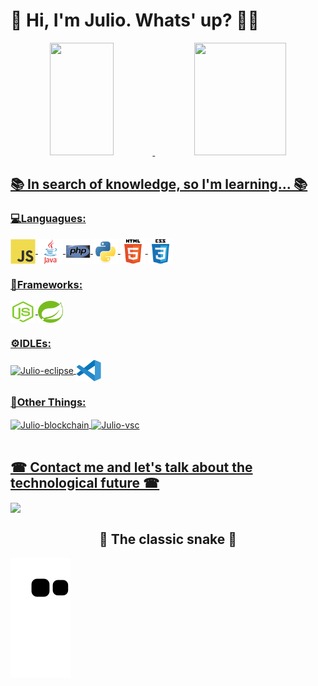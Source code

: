 # 🤖 Hi, I'm Julio. Whats' up? 👋🤖
<div align="center">
  <a href="https://github.com/JulioCesarLB">
  <img height="180em" width="45%" src="https://github-readme-stats.vercel.app/api?username=JulioCesarLB&show_icons=true&theme=tokyonight&include_all_commits=true&count_private=true"/>
  <img height="180em" width="54%" src="https://github-readme-stats.vercel.app/api/top-langs/?username=JulioCesarLB&layout=compact&langs_count=7&theme=tokyonight"/>
</div>
  
## 📚 In search of knowledge, so I'm learning... 📚
 
### 💻Languagues:
<div style="display: inline_block">
 
  <img align="center" alt="Julio-Js" height="40" width="40" src="https://github.com/devicons/devicon/blob/master/icons/javascript/javascript-original.svg">
  <img align="center" alt="Julio-Java" height="40" width="40" src="https://github.com/devicons/devicon/blob/master/icons/java/java-original-wordmark.svg">
  <img align="center" alt="Julio-php" height="40" width="40" src="https://raw.githubusercontent.com/devicons/devicon/master/icons/php/php-original.svg">
  <img align="center" alt="Julio-Python" height="40" width="40" src="https://raw.githubusercontent.com/devicons/devicon/master/icons/python/python-original.svg">
  <img align="center" alt="Julio-HTML" height="40" width="40" src="https://github.com/devicons/devicon/blob/master/icons/html5/html5-original-wordmark.svg">
  <img align="center" alt="Julio-CSS" height="40" width="40" src="https://github.com/devicons/devicon/blob/master/icons/css3/css3-original-wordmark.svg">
</div>
 
### 🧩Frameworks:
<div style="display: inline_block">
  <img align="center" alt="Julio-Node" height="35" width="40" src="https://raw.githubusercontent.com/devicons/devicon/1119b9f84c0290e0f0b38982099a2bd027a48bf1/icons/nodejs/nodejs-original.svg">
  <img align="center" alt="Julio-Spring" height="35" width="40" src="https://raw.githubusercontent.com/devicons/devicon/1119b9f84c0290e0f0b38982099a2bd027a48bf1/icons/spring/spring-original.svg">
</div>
 
### ⚙IDLEs:
<div style="display: inline_block">
  <img align="center" alt="Julio-eclipse" height="35" width="40" src="https://img.utdstc.com/icon/3c7/fcf/3c7fcf4930fa9402c22cee35e03fe9fcf9e8e47c9381d6b9e6922d71ee2e067a:200">
  <img align="center" alt="Julio-vsc" height="35" width="40" src="https://raw.githubusercontent.com/devicons/devicon/1119b9f84c0290e0f0b38982099a2bd027a48bf1/icons/vscode/vscode-original.svg">
</div>
 
### 📌Other Things:
<div style="display: inline_block">
  <img align="center" alt="Julio-blockchain" height="35" width="80" src="https://img.shields.io/badge/-Blockchain-yellow">
  <img align="center" alt="Julio-vsc" height="35" width="120" src="https://img.shields.io/badge/-User%20Experience-blueviolet">
</div>
<br>

## ☎ Contact me and let's talk about the technological future ☎
  
<a href="https://www.linkedin.com/in/juliocesarlb" target="_blank"><img align="center" src="https://img.shields.io/badge/-LinkedIn-%230077B5?style=for-the-badge&logo=linkedin&logoColor=white" target="_blank"></a> 
 
<h2 align="center">🐍 The classic snake 🐍</h2>
  
![Snake animation](https://github.com/JulioCesarLB/JulioCesarLB/blob/output/github-contribution-grid-snake.svg)
 

<!--
 some ideas to get you started:

- 🔭 I’m currently working on ...
- 🌱 I’m currently learning ...
- 👯 I’m looking to collaborate on ...
- 🤔 I’m looking for help with ...
- 💬 Ask me about ...
- 📫 How to reach me: ...
- 😄 Pronouns: ...
- ⚡ Fun fact: ...
-->
